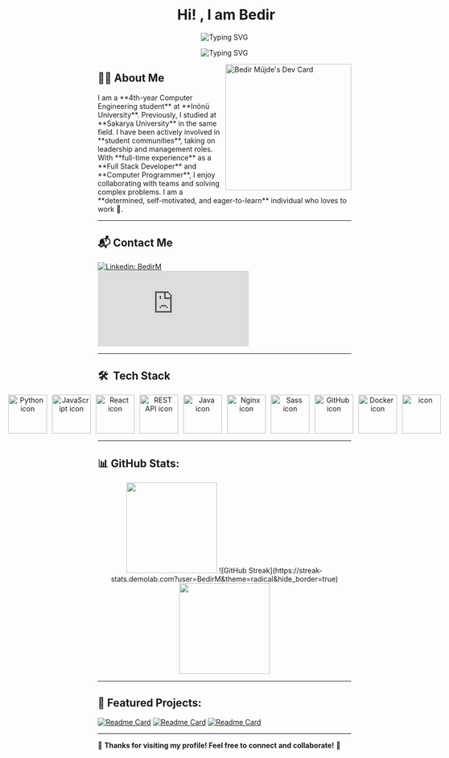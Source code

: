 <h1 align="center"> &nbsp;Hi! , I am Bedir</h1>

<p align="center">
  <img src="https://readme-typing-svg.herokuapp.com?font=Fira+Code&size=22&pause=1000&color=F7C900&center=true&vCenter=true&width=500&lines=Full+Stack+Developer;Computer+Engineering+Student;Tech+Enthusiast;" alt="Typing SVG" />
</p>
<p align="center">
  <img src="https://readme-typing-svg.herokuapp.com?font=Fira+Code&size=22&pause=1000&color=F7C900&center=true&vCenter=true&width=500&lines=Junior+Software+Developer;Cyber+Security;Python+AI" alt="Typing SVG" />
</p>

<a><img src="https://github.com/BedirM/BedirM/blob/main/Bedir_M%C3%BCjde_.PNG" align=right width="250" alt="Bedir Müjde's Dev Card"/></a>

## 👨‍💻 About Me
<p align="left">
I am a **4th-year Computer Engineering student** at **Inönü University**. Previously, I studied at **Sakarya University** in the same field.  
I have been actively involved in **student communities**, taking on leadership and management roles.  
With **full-time experience** as a **Full Stack Developer** and **Computer Programmer**, I enjoy collaborating with teams and solving complex problems.  
I am a **determined, self-motivated, and eager-to-learn** individual who loves to work 🙂.  
</p>

---

## 📬 Contact Me  
[![Linkedin: BedirM](https://img.shields.io/badge/-Bedir%20Müjde-blue?style=flat-square&logo=Linkedin&logoColor=white&link=https://www.linkedin.com/in/bedir-m%C3%BCjde-3a27b6221/)](https://www.linkedin.com/in/bedir-m%C3%BCjde-3a27b6221/)  
[![Gmail Badge](https://img.shields.io/badge/-Bedir%20Müjde-c14438?style=flat&logo=Gmail&logoColor=white&link=mailto:bedirmujde@hotmail.com)](mailto:bedirmujde@hotmail.com)  

---

## 🛠 &nbsp;Tech Stack  
<div align="center" style="display: flex; justify-content: center; gap: 10px; align-items: center; width:100%">
    <img src="https://techstack-generator.vercel.app/python-icon.svg" alt="Python icon" width="77" height="77" />
    <img src="https://techstack-generator.vercel.app/js-icon.svg" alt="JavaScript icon" width="77" height="77" />
    <img src="https://techstack-generator.vercel.app/react-icon.svg" alt="React icon" width="77" height="77" />
    <img src="https://techstack-generator.vercel.app/restapi-icon.svg" alt="REST API icon" width="77" height="77" />
    <img src="https://techstack-generator.vercel.app/java-icon.svg" alt="Java icon" width="77" height="77" />
    <img src="https://techstack-generator.vercel.app/nginx-icon.svg" alt="Nginx icon" width="77" height="77" />
    <img src="https://techstack-generator.vercel.app/sass-icon.svg" alt="Sass icon" width="77" height="77" />
    <img src="https://techstack-generator.vercel.app/github-icon.svg" alt="GitHub icon" width="77" height="77" />
    <img src="https://techstack-generator.vercel.app/docker-icon.svg" alt="Docker icon" width="77" height="77" />    
    <img src="https://techstack-generator.vercel.app/mysql-icon.svg" alt="icon" width="77" height="77" />
</div>

---

## 📊 GitHub Stats:
<div align="center">
  <img src="https://github-readme-stats.vercel.app/api?username=BedirM&show_icons=true&theme=radical" height="180em" />
  ![GitHub Streak](https://streak-stats.demolab.com?user=BedirM&theme=radical&hide_border=true)
  <img src="https://github-readme-stats.vercel.app/api/top-langs/?username=BedirM&layout=compact&langs_count=8&theme=radical" height="180em" />
</div>

---

## 📌 Featured Projects:
[![Readme Card](https://github-readme-stats.vercel.app/api/pin/?username=BedirM&repo=Web_Scraping_Beatifulsoup_TelegramBot&theme=radical)](https://github.com/BedirM/Web_Scraping_Beatifulsoup_TelegramBot)
[![Readme Card](https://github-readme-stats.vercel.app/api/pin/?username=BedirM&repo=social_medya_app&theme=radical)](https://github.com/BedirM/social_medya_app)
[![Readme Card](https://github-readme-stats.vercel.app/api/pin/?username=BedirM&repo=Gym_Member_Managment_System&theme=radical)](https://github.com/BedirM/Gym_Member_Managment_System)

---

🌟 **Thanks for visiting my profile! Feel free to connect and collaborate!** 🚀
